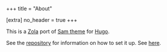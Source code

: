 +++
title = "About"

[extra]
no_header = true
+++

This is a [Zola][zola] port of [Sam theme][original] for [Hugo][hugo].

See the [repository][repository] for information on how to set it up. See [here](@/template1.md).

[zola]: https://getzola.org
[original]: https://github.com/victoriadotdev/hugo-theme-sam
[hugo]: https://gohugo.io
[repository]: https://github.com/janbaudisch/zola-sam
